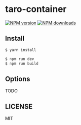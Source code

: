 # taro-container

[![NPM version](https://img.shields.io/npm/v/taro-container.svg?style=flat)](https://npmjs.org/package/taro-container)
[![NPM downloads](http://img.shields.io/npm/dm/taro-container.svg?style=flat)](https://npmjs.org/package/taro-container)

## Install

```bash
$ yarn install
```

```bash
$ npm run dev
$ npm run build
```

## Options

TODO

## LICENSE

MIT
